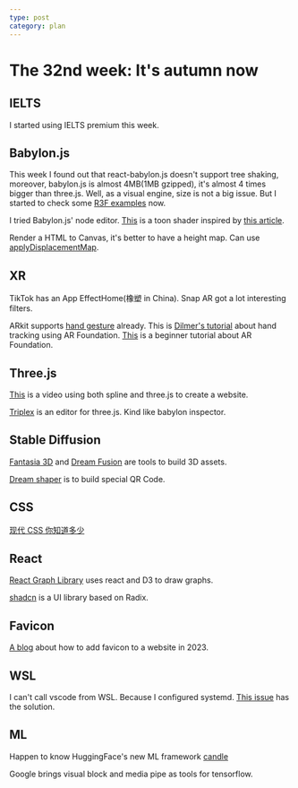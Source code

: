 ```yaml
---
type: post
category: plan
---
```

# The 32nd week: It's autumn now

## IELTS

I started using IELTS premium this week.

## Babylon.js

This week I found out that react-babylon.js doesn't support tree shaking, moreover, babylon.js is almost 4MB(1MB gzipped), it's almost 4 times bigger than three.js. Well, as a visual engine, size is not a big issue. But I started to check some [R3F examples](https://docs.pmnd.rs/react-three-fiber/getting-started/examples) now.

I tried Babylon.js' node editor. [This](https://nme.babylonjs.com/#7FHE8M#1) is a toon shader inspired by [this article](https://roystan.net/articles/toon-shader/).

Render a HTML to Canvas, it's better to have a height map. Can use [applyDisplacementMap](https://www.babylonjs-playground.com/#WUYDVT#6).

## XR

TikTok has an App EffectHome(橡塑 in China). Snap AR got a lot interesting filters. 

ARkit supports [hand gesture](https://developer.apple.com/videos/play/wwdc2020/10653/) already. This is [Dilmer's tutorial](https://www.youtube.com/watch?v=toAb_q1R_jY&ab_channel=DilmerValecillos) about hand tracking using AR Foundation. [This](https://www.youtube.com/watch?v=FWyTf3USDCQ&ab_channel=samyam) is a beginner tutorial about AR Foundation.

## Three.js

[This](https://www.youtube.com/watch?v=3jgAcUKTyKw&ab_channel=CJGammon) is a video using both spline and three.js to create a website.

[Triplex](https://triplex.dev/) is an editor for three.js. Kind like babylon inspector.

## Stable Diffusion

[Fantasia 3D](https://github.com/Gorilla-Lab-SCUT/Fantasia3D) and [Dream Fusion](https://www.youtube.com/watch?v=dIgDbBTztUM&ab_channel=NerdyRodent) are tools to build 3D assets.

[Dream shaper](https://www.youtube.com/watch?v=IntRn96C4l4&ab_channel=Technonator) is to build special QR Code.

## CSS

[现代 CSS 你知道多少](https://w3cplus.medium.com/%E7%8E%B0%E4%BB%A3-css-%E4%BD%A0%E7%9F%A5%E9%81%93%E5%A4%9A%E5%B0%91-8f21c3aea806)

## React

[React Graph Library](https://www.react-graph-gallery.com/) uses react and D3 to draw graphs.

[shadcn](https://ui.shadcn.com/) is a UI library based on Radix.

## Favicon

[A blog](https://evilmartians.com/chronicles/how-to-favicon-in-2021-six-files-that-fit-most-needs) about how to add favicon to a website in 2023.

## WSL

I can't call vscode from WSL. Because I configured systemd. [This issue](https://github.com/microsoft/WSL/issues/8952) has the solution.

## ML

Happen to know HuggingFace's new ML framework [candle](https://github.com/huggingface/candle)

Google brings visual block and media pipe as tools for tensorflow.